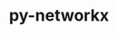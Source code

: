 ---
title: "py-networkx"
layout: cache
categories: [package, develop-2023-08-20]
meta: {"versions": ["2.7.1"], "compilers": ["apple-clang@=14.0.0", "gcc@=11.1.0", "gcc@=11.3.0"], "oss": ["ubuntu20.04", "ubuntu22.04", "ventura"], "platforms": ["darwin", "linux"], "targets": ["aarch64", "x86_64_v3"], "stacks": ["e4s", "ml-darwin-aarch64-mps", "ml-linux-x86_64-cpu", "ml-linux-x86_64-cuda", "ml-linux-x86_64-rocm", "root"], "num_specs": 3, "num_specs_by_stack": {"root": 3, "ml-darwin-aarch64-mps": 1, "e4s": 1, "ml-linux-x86_64-rocm": 1, "ml-linux-x86_64-cpu": 1, "ml-linux-x86_64-cuda": 1}}
spec_details: [{"hash": "ez4zf6ls3l2qcelfwjxslz4suqaq2fsf", "compiler": "apple-clang@=14.0.0", "versions": ["2.7.1"], "os": "ventura", "platform": "darwin", "target": "aarch64", "variants": ["build_system=python_pip", "+default", "~extra"], "stacks": ["root", "ml-darwin-aarch64-mps"], "size": "-", "tarball": "https://binaries.spack.io/develop-2023-08-20/build_cache/darwin-ventura-aarch64/apple-clang-14.0.0/py-networkx-2.7.1/darwin-ventura-aarch64-apple-clang-14.0.0-py-networkx-2.7.1-ez4zf6ls3l2qcelfwjxslz4suqaq2fsf.spack"}, {"hash": "jguawkofg5yimuyocshppdjpgtpbtsff", "compiler": "gcc@=11.1.0", "versions": ["2.7.1"], "os": "ubuntu20.04", "platform": "linux", "target": "x86_64_v3", "variants": ["build_system=python_pip", "+default", "~extra"], "stacks": ["root", "e4s"], "size": "-", "tarball": "https://binaries.spack.io/develop-2023-08-20/build_cache/linux-ubuntu20.04-x86_64_v3/gcc-11.1.0/py-networkx-2.7.1/linux-ubuntu20.04-x86_64_v3-gcc-11.1.0-py-networkx-2.7.1-jguawkofg5yimuyocshppdjpgtpbtsff.spack"}, {"hash": "pqphzpg2grf7pdojhxziaiphtkskjovk", "compiler": "gcc@=11.3.0", "versions": ["2.7.1"], "os": "ubuntu22.04", "platform": "linux", "target": "x86_64_v3", "variants": ["build_system=python_pip", "+default", "~extra"], "stacks": ["ml-linux-x86_64-rocm", "ml-linux-x86_64-cpu", "ml-linux-x86_64-cuda", "root"], "size": "-", "tarball": "https://binaries.spack.io/develop-2023-08-20/build_cache/linux-ubuntu22.04-x86_64_v3/gcc-11.3.0/py-networkx-2.7.1/linux-ubuntu22.04-x86_64_v3-gcc-11.3.0-py-networkx-2.7.1-pqphzpg2grf7pdojhxziaiphtkskjovk.spack"}]
---